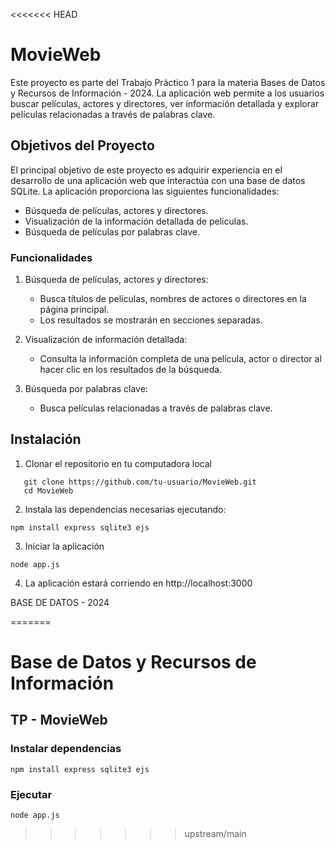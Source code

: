 <<<<<<< HEAD
# MovieWeb
Este proyecto es parte del Trabajo Práctico 1 para la materia Bases de Datos y Recursos de Información - 2024. La aplicación web permite a los usuarios buscar películas, actores y directores, ver información detallada y explorar películas relacionadas a través de palabras clave.

## Objetivos del Proyecto
El principal objetivo de este proyecto es adquirir experiencia en el desarrollo de una aplicación web que interactúa con una base de datos SQLite. La aplicación proporciona las siguientes funcionalidades:

- Búsqueda de películas, actores y directores.
- Visualización de la información detallada de películas.
- Búsqueda de películas por palabras clave.

### Funcionalidades
1. Búsqueda de películas, actores y directores:

    - Busca títulos de películas, nombres de actores o directores en la página principal.
    - Los resultados se mostrarán en secciones separadas.

2. Visualización de información detallada:

    - Consulta la información completa de una película, actor o director al hacer clic en los resultados de la búsqueda.

3. Búsqueda por palabras clave:

    - Busca películas relacionadas a través de palabras clave.

## Instalación
1. Clonar el repositorio en tu computadora local 

 ``` 
    git clone https://github.com/tu-usuario/MovieWeb.git 
    cd MovieWeb
 ``` 
 2. Instala las dependencias necesarias ejecutando:
 ``` 
 npm install express sqlite3 ejs
  ``` 
3. Iniciar la aplicación
 ``` 
 node app.js

``` 
4. La aplicación estará corriendo en http://localhost:3000



BASE DE DATOS - 2024 


=======
# Base de Datos y Recursos de Información
## TP - MovieWeb

### Instalar dependencias
`npm install express sqlite3 ejs`

### Ejecutar
`node app.js`
>>>>>>> upstream/main
